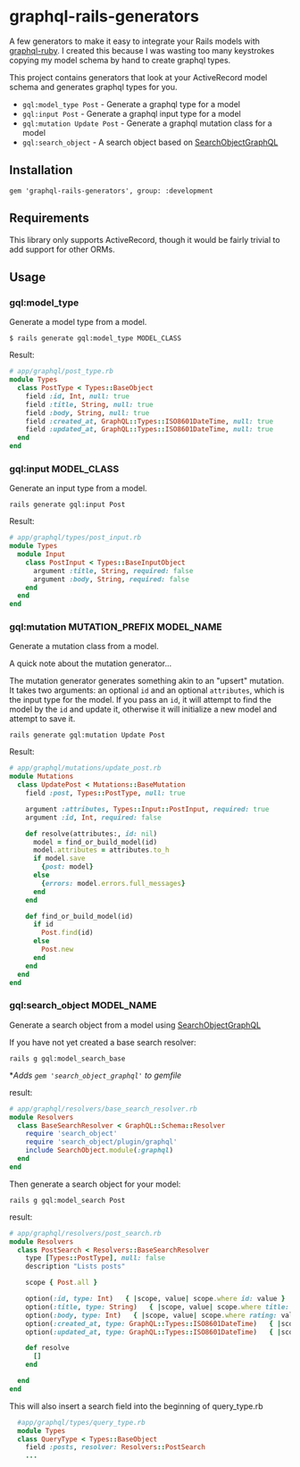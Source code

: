 # graphql-rails-generators

A few generators to make it easy to integrate your Rails models with [graphql-ruby](https://github.com/rmosolgo/graphql-ruby). I created this because I was wasting too many keystrokes copying my model schema by hand to create graphql types.

This project contains generators that look at your ActiveRecord model schema and generates graphql types for you.

- `gql:model_type Post` - Generate a graphql type for a model
- `gql:input Post` - Generate a graphql input type for a model
- `gql:mutation Update Post` - Generate a graphql mutation class for a model
- `gql:search_object` - A search object based on [SearchObjectGraphQL](https://github.com/RStankov/SearchObjectGraphQL)

## Installation

```
gem 'graphql-rails-generators', group: :development
```

## Requirements

This library only supports ActiveRecord, though it would be fairly trivial to add support for other ORMs.

## Usage

### gql:model_type

Generate a model type from a model.

```
$ rails generate gql:model_type MODEL_CLASS
```

Result:

```ruby
# app/graphql/post_type.rb
module Types
  class PostType < Types::BaseObject
    field :id, Int, null: true
    field :title, String, null: true
    field :body, String, null: true
    field :created_at, GraphQL::Types::ISO8601DateTime, null: true
    field :updated_at, GraphQL::Types::ISO8601DateTime, null: true
  end
end
```

### gql:input MODEL_CLASS

Generate an input type from a model.

```
rails generate gql:input Post
```

Result:

```ruby
# app/graphql/types/post_input.rb
module Types
  module Input
    class PostInput < Types::BaseInputObject
      argument :title, String, required: false
      argument :body, String, required: false
    end
  end
end
```

### gql:mutation MUTATION_PREFIX MODEL_NAME

Generate a mutation class from a model.

A quick note about the mutation generator...

The mutation generator generates something akin to an "upsert" mutation. It takes two arguments: an optional `id` and an optional `attributes`, which is the input type for the model. If you pass an `id`, it will attempt to find the model by the `id` and update it, otherwise it will initialize a new model and attempt to save it.

```
rails generate gql:mutation Update Post
```

Result:

```ruby
# app/graphql/mutations/update_post.rb
module Mutations
  class UpdatePost < Mutations::BaseMutation
    field :post, Types::PostType, null: true

    argument :attributes, Types::Input::PostInput, required: true
    argument :id, Int, required: false

    def resolve(attributes:, id: nil)
      model = find_or_build_model(id)
      model.attributes = attributes.to_h
      if model.save
        {post: model}
      else
        {errors: model.errors.full_messages}
      end
    end

    def find_or_build_model(id)
      if id
        Post.find(id)
      else
        Post.new
      end
    end
  end
end
```

### gql:search_object MODEL_NAME

Generate a search object from a model using [SearchObjectGraphQL](https://github.com/RStankov/SearchObjectGraphQL)

If you have not yet created a base search resolver:

`rails g gql:model_search_base`

\*_Adds `gem 'search_object_graphql'` to gemfile_

result:

```ruby
# app/graphql/resolvers/base_search_resolver.rb
module Resolvers
  class BaseSearchResolver < GraphQL::Schema::Resolver
    require 'search_object'
    require 'search_object/plugin/graphql'
    include SearchObject.module(:graphql)
  end
end
```

Then generate a search object for your model:

`rails g gql:model_search Post`

result:

```ruby
# app/graphql/resolvers/post_search.rb
module Resolvers
  class PostSearch < Resolvers::BaseSearchResolver
    type [Types::PostType], null: false
    description "Lists posts"

    scope { Post.all }

    option(:id, type: Int)   { |scope, value| scope.where id: value }
    option(:title, type: String)   { |scope, value| scope.where title: value }
    option(:body, type: Int)   { |scope, value| scope.where rating: value }
    option(:created_at, type: GraphQL::Types::ISO8601DateTime)   { |scope, value| scope.where created_at: value }
    option(:updated_at, type: GraphQL::Types::ISO8601DateTime)   { |scope, value| scope.where updated_at: value }

    def resolve
      []
    end

  end
end
```

This will also insert a search field into the beginning of query_type.rb

```ruby
  #app/graphql/types/query_type.rb
  module Types
  class QueryType < Types::BaseObject
    field :posts, resolver: Resolvers::PostSearch
    ...
```
